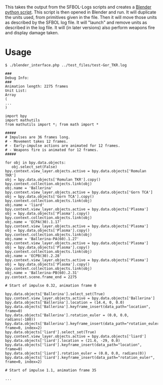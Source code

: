 This takes the output from the SFBOL-Logs scripts and creates a [Blender](https://www.blender.org/) [python script](https://docs.blender.org/api/current/index.html).
This script is then opened in Blender and run. It will duplicate the units used, from primitives given in the file. Then it will move those units as described by the SFBOL log file. It will "launch" and remove units as described in the log file. It will (in later versions) also perform weapons fire and display damage taken.

# Usage
```
$ ./blender_interface.php ../test_files/test-Gor_TKR.log 

###
Debug Info:
###
Animation length: 2275 frames
Unit List:
Array
(
...
)
```

```
import bpy
import mathutils
from mathutils import *; from math import *

#####
# Impulses are 36 frames long.
# - Movement takes 12 frames.
# - Early-impulse actions are animated for 12 frames.
# - Weapons fire is animated for 12 frames.
#####

for obj in bpy.data.objects:
   obj.select_set(False)
bpy.context.view_layer.objects.active = bpy.data.objects['Romulan TKR']
obj = bpy.data.objects['Romulan TKR'].copy()
bpy.context.collection.objects.link(obj)
obj.name = 'Ballerina'
bpy.context.view_layer.objects.active = bpy.data.objects['Gorn TCA']
obj = bpy.data.objects['Gorn TCA'].copy()
bpy.context.collection.objects.link(obj)
obj.name = 'liard'
bpy.context.view_layer.objects.active = bpy.data.objects['Plasma']
obj = bpy.data.objects['Plasma'].copy()
bpy.context.collection.objects.link(obj)
obj.name = 'ECPA(30).1.17'
bpy.context.view_layer.objects.active = bpy.data.objects['Plasma']
obj = bpy.data.objects['Plasma'].copy()
bpy.context.collection.objects.link(obj)
obj.name = 'Ballerina-PA(60).1.27'
bpy.context.view_layer.objects.active = bpy.data.objects['Plasma']
obj = bpy.data.objects['Plasma'].copy()
bpy.context.collection.objects.link(obj)
obj.name = 'ECPB(30).2.28'
bpy.context.view_layer.objects.active = bpy.data.objects['Plasma']
obj = bpy.data.objects['Plasma'].copy()
bpy.context.collection.objects.link(obj)
obj.name = 'Ballerina-PB(60).2.31'
py.context.scene.frame_end = 2275

# Start of impulse 0.32, animation frame 0

bpy.data.objects['Ballerina'].select_set(True)
bpy.context.view_layer.objects.active = bpy.data.objects['Ballerina']
bpy.data.objects['Ballerina'].location = (14.4, 0, 0.0)
bpy.data.objects['Ballerina'].keyframe_insert(data_path="location", frame=0)
bpy.data.objects['Ballerina'].rotation_euler = (0.0, 0.0, radians(-180))
bpy.data.objects['Ballerina'].keyframe_insert(data_path="rotation_euler", frame=0, index=2)
bpy.data.objects['liard'].select_set(True)
bpy.context.view_layer.objects.active = bpy.data.objects['liard']
bpy.data.objects['liard'].location = (21.6, -29, 0.0)
bpy.data.objects['liard'].keyframe_insert(data_path="location", frame=0)
bpy.data.objects['liard'].rotation_euler = (0.0, 0.0, radians(0))
bpy.data.objects['liard'].keyframe_insert(data_path="rotation_euler", frame=0, index=2)

# Start of impulse 1.1, animation frame 35

...
```
